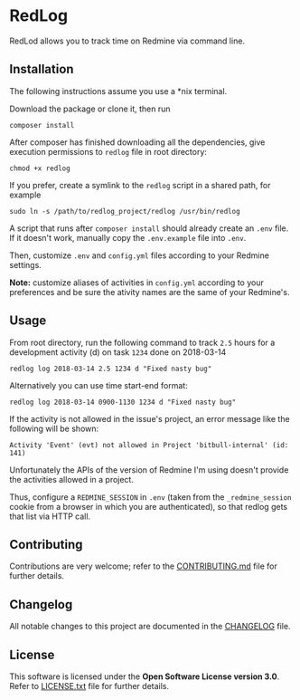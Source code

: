 # RedLog
RedLod allows you to track time on Redmine via command line.

## Installation
The following instructions assume you use a \*nix terminal.

Download the package or clone it, then run 

    composer install

After composer has finished downloading all the dependencies, give execution permissions to `redlog` file in root directory:

    chmod +x redlog

If you prefer, create a symlink to the `redlog` script in a shared path, for example

    sudo ln -s /path/to/redlog_project/redlog /usr/bin/redlog    

A script that runs after `composer install` should already create an `.env` file.
If it doesn't work, manually copy the `.env.example` file into `.env`.

Then, customize `.env` and `config.yml` files according to your Redmine settings.

**Note:** customize aliases of activities in `config.yml` according to your 
preferences and be sure the ativity names are the same of your Redmine's.

## Usage
From root directory, run the following command to track `2.5` hours for a development activity (d) on task `1234` done on 2018-03-14

    redlog log 2018-03-14 2.5 1234 d "Fixed nasty bug"

Alternatively you can use time start-end format:

    redlog log 2018-03-14 0900-1130 1234 d "Fixed nasty bug"

If the activity is not allowed in the issue's project, an error message like the 
following will be shown:

    Activity 'Event' (evt) not allowed in Project 'bitbull-internal' (id: 141)

Unfortunately the APIs of the version of Redmine I'm using doesn't provide the 
activities allowed in a project.

Thus, configure a `REDMINE_SESSION` in `.env` (taken from the `_redmine_session` 
cookie from a browser in which you are authenticated), so that redlog
gets that list via HTTP call.

## Contributing
Contributions are very welcome; refer to the [CONTRIBUTING.md](CONTRIBUTING.md) file for further details.

## Changelog
All notable changes to this project are documented in the [CHANGELOG](CHANGELOG.md) file.

## License
This software is licensed under the **Open Software License version 3.0**.
Refer to [LICENSE.txt](LICENSE.txt) file for further details.